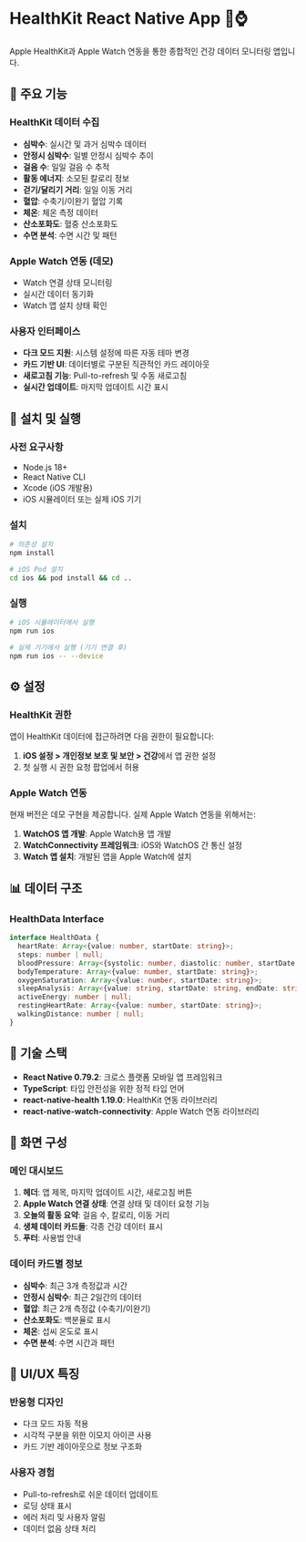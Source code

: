 # HealthKit React Native App 🍎⌚

Apple HealthKit과 Apple Watch 연동을 통한 종합적인 건강 데이터 모니터링 앱입니다.

## 📱 주요 기능

### HealthKit 데이터 수집
- **심박수**: 실시간 및 과거 심박수 데이터
- **안정시 심박수**: 일별 안정시 심박수 추이
- **걸음 수**: 일일 걸음 수 추적
- **활동 에너지**: 소모된 칼로리 정보
- **걷기/달리기 거리**: 일일 이동 거리
- **혈압**: 수축기/이완기 혈압 기록
- **체온**: 체온 측정 데이터
- **산소포화도**: 혈중 산소포화도
- **수면 분석**: 수면 시간 및 패턴

### Apple Watch 연동 (데모)
- Watch 연결 상태 모니터링
- 실시간 데이터 동기화
- Watch 앱 설치 상태 확인

### 사용자 인터페이스
- **다크 모드 지원**: 시스템 설정에 따른 자동 테마 변경
- **카드 기반 UI**: 데이터별로 구분된 직관적인 카드 레이아웃
- **새로고침 기능**: Pull-to-refresh 및 수동 새로고침
- **실시간 업데이트**: 마지막 업데이트 시간 표시

## 🚀 설치 및 실행

### 사전 요구사항
- Node.js 18+
- React Native CLI
- Xcode (iOS 개발용)
- iOS 시뮬레이터 또는 실제 iOS 기기

### 설치
```bash
# 의존성 설치
npm install

# iOS Pod 설치
cd ios && pod install && cd ..
```

### 실행
```bash
# iOS 시뮬레이터에서 실행
npm run ios

# 실제 기기에서 실행 (기기 연결 후)
npm run ios -- --device
```

## ⚙️ 설정

### HealthKit 권한
앱이 HealthKit 데이터에 접근하려면 다음 권한이 필요합니다:

1. **iOS 설정 > 개인정보 보호 및 보안 > 건강**에서 앱 권한 설정
2. 첫 실행 시 권한 요청 팝업에서 허용

### Apple Watch 연동
현재 버전은 데모 구현을 제공합니다. 실제 Apple Watch 연동을 위해서는:

1. **WatchOS 앱 개발**: Apple Watch용 앱 개발
2. **WatchConnectivity 프레임워크**: iOS와 WatchOS 간 통신 설정
3. **Watch 앱 설치**: 개발된 앱을 Apple Watch에 설치

## 📊 데이터 구조

### HealthData Interface
```typescript
interface HealthData {
  heartRate: Array<{value: number, startDate: string}>;
  steps: number | null;
  bloodPressure: Array<{systolic: number, diastolic: number, startDate: string}>;
  bodyTemperature: Array<{value: number, startDate: string}>;
  oxygenSaturation: Array<{value: number, startDate: string}>;
  sleepAnalysis: Array<{value: string, startDate: string, endDate: string}>;
  activeEnergy: number | null;
  restingHeartRate: Array<{value: number, startDate: string}>;
  walkingDistance: number | null;
}
```

## 🔧 기술 스택

- **React Native 0.79.2**: 크로스 플랫폼 모바일 앱 프레임워크
- **TypeScript**: 타입 안전성을 위한 정적 타입 언어
- **react-native-health 1.19.0**: HealthKit 연동 라이브러리
- **react-native-watch-connectivity**: Apple Watch 연동 라이브러리

## 📱 화면 구성

### 메인 대시보드
1. **헤더**: 앱 제목, 마지막 업데이트 시간, 새로고침 버튼
2. **Apple Watch 연결 상태**: 연결 상태 및 데이터 요청 기능
3. **오늘의 활동 요약**: 걸음 수, 칼로리, 이동 거리
4. **생체 데이터 카드들**: 각종 건강 데이터 표시
5. **푸터**: 사용법 안내

### 데이터 카드별 정보
- **심박수**: 최근 3개 측정값과 시간
- **안정시 심박수**: 최근 2일간의 데이터
- **혈압**: 최근 2개 측정값 (수축기/이완기)
- **산소포화도**: 백분율로 표시
- **체온**: 섭씨 온도로 표시
- **수면 분석**: 수면 시간과 패턴

## 🎨 UI/UX 특징

### 반응형 디자인
- 다크 모드 자동 적용
- 시각적 구분을 위한 이모지 아이콘 사용
- 카드 기반 레이아웃으로 정보 구조화

### 사용자 경험
- Pull-to-refresh로 쉬운 데이터 업데이트
- 로딩 상태 표시
- 에러 처리 및 사용자 알림
- 데이터 없음 상태 처리
